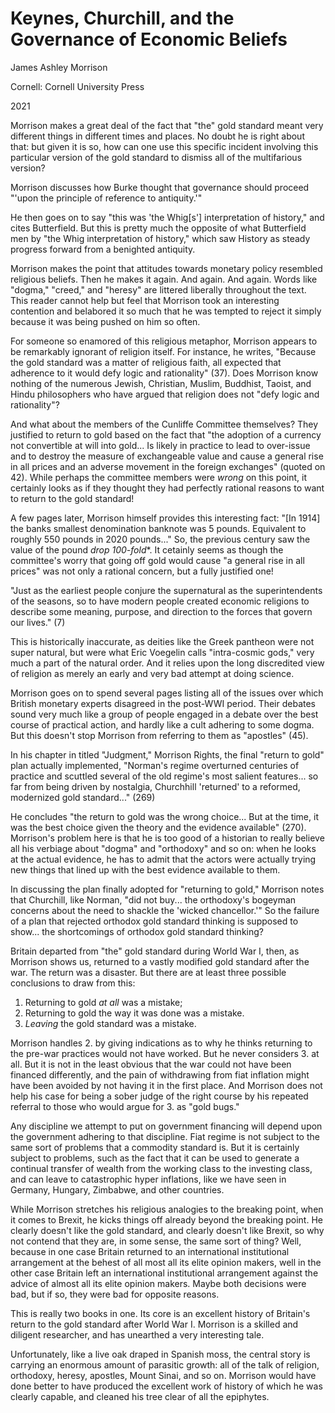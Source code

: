 # Keynes, Churchill, and the Governance of Economic Beliefs

James Ashley Morrison

Cornell: Cornell University Press

2021


Morrison makes a great deal of the fact that "the" gold standard meant very
different things in different times and places. No doubt he is right about
that: but given it is so, how can one use this specific incident involving this
particular version of the gold standard to dismiss all of the multifarious
version?


Morrison discusses how Burke thought that governance should proceed "'upon the
principle of reference to antiquity.'"

He then goes on to say "this was 'the Whig[s'] interpretation of history," and
cites Butterfield. But this is pretty much the opposite of what Butterfield men
by "the Whig interpretation of history," which saw History as steady progress
forward from a benighted antiquity.


Morrison makes the point that attitudes towards monetary policy resembled
religious beliefs. Then he makes it again. And again. And again. Words like
"dogma," "creed," and "heresy" are littered liberally throughout the text. This
reader cannot help but feel that Morrison took an interesting contention and
belabored it so much that he was tempted to reject it simply because it was
being pushed on him so often. 

For someone so enamored of this religious metaphor, Morrison appears to be
remarkably ignorant of religion itself. For instance, he writes, "Because the
gold standard was a matter of religious faith, all expected that adherence to
it would defy logic and rationality" (37). Does Morrison know nothing of the
numerous Jewish, Christian, Muslim, Buddhist, Taoist, and Hindu philosophers
who have argued that religion does not "defy logic and rationality"?

And what about the members of the Cunliffe Committee themselves? They justified
to return to gold based on the fact that "the adoption of a currency not
convertible at will into gold... Is likely in practice to lead to over-issue and
to destroy the measure of exchangeable value and cause a general rise in all
prices and an adverse movement in the foreign exchanges" (quoted on 42). While
perhaps the committee members were *wrong* on this point, it certainly looks as
if they thought they had perfectly rational reasons to want to return to the
gold standard!

A few pages later, Morrison himself provides this interesting fact: "[In 1914]
the banks smallest denomination banknote was 5 pounds. Equivalent to
roughly 550 pounds in 2020 pounds..." So, the previous century saw the value of
the pound *drop 100-fold**. It cetainly seems as though the committee's worry
that going off gold would cause "a general rise in all prices" was not only a
rational concern, but a fully justified one!


"Just as the earliest people conjure the supernatural as the superintendents of
the seasons, so to have modern people created economic religions to describe
some meaning, purpose, and direction to the forces that govern our lives." (7)

This is historically inaccurate, as deities like the Greek pantheon were not
super natural, but were what Eric Voegelin calls "intra-cosmic gods," very much
a part of the natural order. And it relies upon the long discredited view of
religion as merely an early and very bad attempt at doing science.


Morrison goes on to spend several pages listing all of the issues over which
British monetary experts disagreed in the post-WWI period. Their debates sound
very much like a group of people engaged in a debate over the best course of
practical action, and hardly like a cult adhering to some dogma. But this
doesn't stop Morrison from referring to them as "apostles" (45).

In his chapter in titled "Judgment," Morrison Rights, the final "return to
gold" plan actually implemented, "Norman's regime overturned centuries of
practice and scuttled several of the old regime's most salient features... so far
from being driven by nostalgia, Churchhill 'returned' to a reformed, modernized
gold standard..." (269)

He concludes "the return to gold was the wrong choice... But at the time, it was
the best choice given the theory and the evidence available" (270). Morrison's
problem here is that he is too good of a historian to really believe all his
verbiage about "dogma" and "orthodoxy" and so on: when he looks at the actual
evidence, he has to admit that the actors were actually trying new things that
lined up with the best evidence available to them.


In discussing the plan finally adopted for "returning to gold," Morrison notes
that Churchill, like Norman,  "did not buy... the orthodoxy's bogeyman concerns
about the need to shackle the 'wicked chancellor.'" So the failure of a plan
that rejected orthodox gold standard thinking is supposed to show... the
shortcomings of orthodox gold standard thinking?

Britain departed from "the" gold standard during World War I, then, as Morrison
shows us, returned to a vastly modified gold standard after the war. The return
was a disaster. But there are at least three possible conclusions to draw from
this:

1. Returning to gold *at all* was a mistake;
2. Returning to gold the way it was done was a mistake.
3. *Leaving* the gold standard was a mistake.

Morrison handles 2. by giving indications as to why he thinks returning to
the pre-war practices would not have worked. But he never considers 3. at all.
But it is not in the least obvious that the war could not have been financed
differently, and the pain of withdrawing from fiat inflation might have been 
avoided by not having it in the first place. And Morrison does not help his
case for being a sober judge of the right course by his repeated referral to
those who would argue for 3. as "gold bugs."

Any discipline we attempt to put on government financing will depend upon the
government adhering to that discipline. Fiat regime is not subject to the same
sort of problems that a commodity standard is. But it is certainly subject to
problems, such as the fact that it can be used to generate a continual transfer
of wealth from the working class to the investing class, and can leave to
catastrophic hyper inflations, like we have seen in Germany, Hungary, Zimbabwe,
and other countries.


While Morrison stretches his religious analogies to the breaking point, when it
comes to Brexit, he kicks things off already beyond the breaking point. He
clearly doesn't like the gold standard, and clearly doesn't like Brexit, so why
not contend that they are, in some sense, the same sort of thing? Well, because
in one case Britain returned to an international institutional arrangement at
the behest of all most all its elite opinion makers, well in the other case
Britain left an international institutional arrangement against the advice of
almost all its elite opinion makers. Maybe both decisions were bad, but if so,
they were bad for opposite reasons.


This is really two books in one. Its core is an excellent history of Britain's
return to the gold standard after World War I. Morrison is a skilled and
diligent researcher, and has unearthed a very interesting tale.

Unfortunately, like a live oak draped in Spanish moss, the central story is
carrying an enormous amount of parasitic growth: all of the talk of religion,
orthodoxy, heresy, apostles, Mount Sinai, and so on. Morrison would have done
better to have produced the excellent work of history of which he was clearly
capable, and cleaned his tree clear of all the epiphytes.

